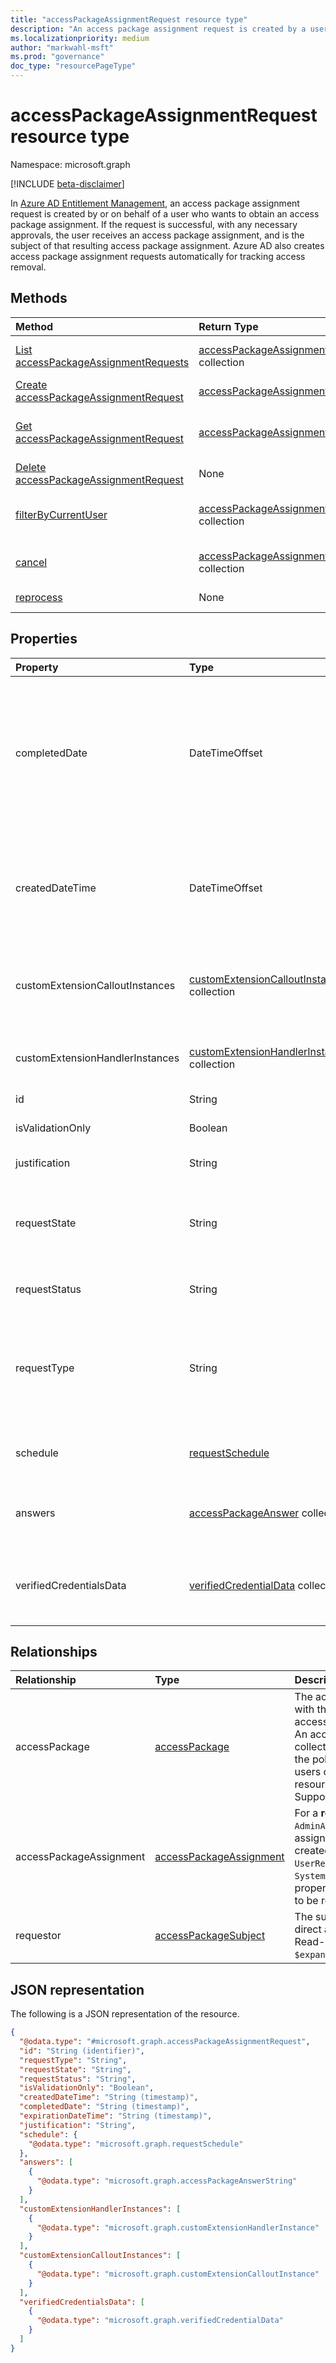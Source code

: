 ```yaml
---
title: "accessPackageAssignmentRequest resource type"
description: "An access package assignment request is created by a user who wants to obtain an access package assignment."
ms.localizationpriority: medium
author: "markwahl-msft"
ms.prod: "governance"
doc_type: "resourcePageType"
---
```


# accessPackageAssignmentRequest resource type

Namespace: microsoft.graph

[!INCLUDE [beta-disclaimer](../../includes/beta-disclaimer.md)]

In [Azure AD Entitlement Management](entitlementmanagement-overview.md), an access package assignment request is created by or on behalf of a user who wants to obtain an access package assignment. If the request is successful, with any necessary approvals, the user receives an access package assignment, and is the subject of that resulting access package assignment.  Azure AD also creates access package assignment requests automatically for tracking access removal.

## Methods

| Method       | Return Type | Description |
|:-------------|:------------|:------------|
| [List accessPackageAssignmentRequests](../api/entitlementmanagement-list-accesspackageassignmentrequests.md) | [accessPackageAssignmentRequest](accesspackageassignmentrequest.md) collection | Retrieve a list of **accesspackageassignmentrequest** objects. |
| [Create accessPackageAssignmentRequest](../api/entitlementmanagement-post-accesspackageassignmentrequests.md) | [accessPackageAssignmentRequest](accesspackageassignmentrequest.md) | Create a new **accessPackageAssignmentRequest**. |
| [Get accessPackageAssignmentRequest](../api/accesspackageassignmentrequest-get.md) | [accessPackageAssignmentRequest](accesspackageassignmentrequest.md) | Read properties and relationships of an **accessPackageAssignmentRequest** object. |
| [Delete accessPackageAssignmentRequest](../api/accesspackageassignmentrequest-delete.md) |None | Delete an **accessPackageAssignmentRequest**. |
|[filterByCurrentUser](../api/accesspackageassignmentrequest-filterbycurrentuser.md)|[accessPackageAssignmentRequest](../resources/accesspackageassignmentrequest.md) collection|Retrieve the list of **accessPackageAssignmentRequest** objects filtered on the signed-in user.|
|[cancel](../api/accesspackageassignmentrequest-cancel.md)|[accessPackageAssignmentRequest](../resources/accesspackageassignmentrequest.md) collection|Cancel an **accessPackageAssignmentRequest** object that is in a cancellable state.|
| [reprocess](../api/accesspackageassignmentrequest-reprocess.md) | None | Automatically retry a user’s request for access to an access package.|

## Properties

| Property     | Type        | Description |
|:-------------|:------------|:------------|
|completedDate|DateTimeOffset|The date of the end of processing, either successful or failure, of a request. The Timestamp type represents date and time information using ISO 8601 format and is always in UTC time. For example, midnight UTC on Jan 1, 2014 is `2014-01-01T00:00:00Z`. Read-only.|
|createdDateTime|DateTimeOffset|The Timestamp type represents date and time information using ISO 8601 format and is always in UTC time. For example, midnight UTC on Jan 1, 2014 is `2014-01-01T00:00:00Z`. Read-only.|
|customExtensionCalloutInstances|[customExtensionCalloutInstance](../resources/customextensioncalloutinstance.md) collection|Information about all the custom extension calls that were made during the access package assignment request workflow.|
|customExtensionHandlerInstances|[customExtensionHandlerInstance](../resources/customextensionhandlerinstance.md) collection| A collection of [custom workflow extension](customaccesspackageworkflowextension.md) instances being run on an assignment request. Read-only.|
|id|String| Read-only.|
|isValidationOnly|Boolean|True if the request is not to be processed for assignment.|
|justification|String|The requestor's supplied justification.|
|requestState|String|One of `PendingApproval`, `Canceled`,  `Denied`, `Delivering`, `Delivered`, `PartiallyDelivered`, `DeliveryFailed`, `Submitted` or `Scheduled`. Read-only.|
|requestStatus|String|More information on the request processing status. Read-only.|
|requestType|String|One of `UserAdd`, `UserExtend`, `UserUpdate`, `UserRemove`, `AdminAdd`, `AdminRemove` or `SystemRemove`. A request from the user themselves would have requestType of `UserAdd`, `UserUpdate` or `UserRemove`. Read-only.|
|schedule|[requestSchedule](requestschedule.md)| The range of dates that access is to be assigned to the requestor. Read-only.|
|answers|[accessPackageAnswer](accesspackageanswer.md) collection|Answers provided by the requestor to [accessPackageQuestions](accesspackagequestion.md) asked of them at the time of request.|
|verifiedCredentialsData|[verifiedCredentialData](../resources/verifiedcredentialdata.md) collection| The details of the verifiable credential that was presented by the requestor, such as the issuer and claims. Read-only.|

## Relationships

| Relationship | Type        | Description |
|:-------------|:------------|:------------|
|accessPackage|[accessPackage](../resources/accesspackage.md)|The access package associated with the accessPackageAssignmentRequest. An access package defines the collections of resource roles and the policies for how one or more users can get access to those resources. Read-only. Nullable. Supports `$expand`.|
|accessPackageAssignment|[accessPackageAssignment](accesspackageassignment.md)| For a **requestType** of `UserAdd` or `AdminAdd`, this is an access package assignment requested to be created.  For a **requestType** of `UserRemove`, `AdminRemove` or `SystemRemove`, this has the `id` property of an existing assignment to be removed.  Supports `$expand`.|
|requestor|[accessPackageSubject](accesspackagesubject.md)| The subject who requested or, if a direct assignment, was assigned. Read-only. Nullable. Supports `$expand`.|


## JSON representation


The following is a JSON representation of the resource.

<!-- {
  "blockType": "resource",
  "optionalProperties": [

  ],
  "@odata.type": "microsoft.graph.accessPackageAssignmentRequest",
  "keyProperty": "id"
}-->

```json
{
  "@odata.type": "#microsoft.graph.accessPackageAssignmentRequest",
  "id": "String (identifier)",
  "requestType": "String",
  "requestState": "String",
  "requestStatus": "String",
  "isValidationOnly": "Boolean",
  "createdDateTime": "String (timestamp)",
  "completedDate": "String (timestamp)",
  "expirationDateTime": "String (timestamp)",
  "justification": "String",
  "schedule": {
    "@odata.type": "microsoft.graph.requestSchedule"
  },
  "answers": [
    {
      "@odata.type": "microsoft.graph.accessPackageAnswerString"
    }
  ],
  "customExtensionHandlerInstances": [
    {
      "@odata.type": "microsoft.graph.customExtensionHandlerInstance"
    }
  ],
  "customExtensionCalloutInstances": [
    {
      "@odata.type": "microsoft.graph.customExtensionCalloutInstance"
    }
  ],
  "verifiedCredentialsData": [
    {
      "@odata.type": "microsoft.graph.verifiedCredentialData"
    }
  ]
}
```

<!-- uuid: 16cd6b66-4b1a-43a1-adaf-3a886856ed98
2019-02-04 14:57:30 UTC -->
<!-- {
  "type": "#page.annotation",
  "description": "accessPackageAssignmentRequest resource",
  "keywords": "",
  "section": "documentation",
  "tocPath": ""
}-->
